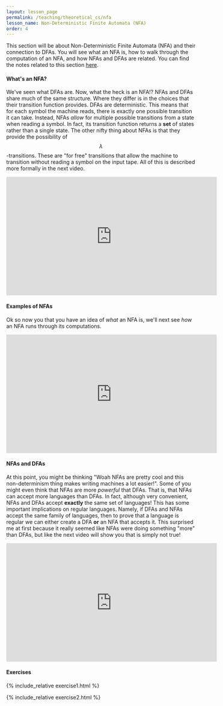 ```yaml
---
layout: lesson_page
permalink: /teaching/theoretical_cs/nfa
lesson_name: Non-Deterministic Finite Automata (NFA)
order: 4
---
```


<!-- This section is to be redone, with more exercises -->

This section will be about Non-Deterministic Finite Automata (NFA) and their connection to DFAs. You will see what an NFA is, how to walk through the computation of an NFA, and how NFAs and DFAs are related. You can find the notes related to this section [here](nfa.pdf).

<h4>What's an NFA?</h4>

We've seen what DFAs are. Now, what the heck is an NFA!? NFAs and DFAs share much of the same structure. Where they differ is in the choices that their transition function provides. DFAs are deterministic. This means that for each symbol the machine reads, there is exactly one possible transition it can take. Instead, NFAs *allow* for multiple possible transitions from a state when reading a symbol. In fact, its transition function returns a __set__ of states rather than a single state. The other nifty thing about NFAs is that they provide the possibility of $$\lambda$$-transitions. These are "for free" transitions that allow the machine to transition without reading a symbol on the input tape. All of this is described more formally in the next video.

<iframe width="560" height="315" src="https://www.youtube.com/embed/gAd36FPq1Ow" title="YouTube video player" frameborder="0" allow="accelerometer; autoplay; clipboard-write; encrypted-media; gyroscope; picture-in-picture" allowfullscreen></iframe>

<h4>Examples of NFAs</h4>

Ok so now you that you have an idea of *what* an NFA is, we'll next see *how* an NFA runs through its computations.

<iframe width="560" height="315" src="https://www.youtube.com/embed/dlyZlFbigxg" title="YouTube video player" frameborder="0" allow="accelerometer; autoplay; clipboard-write; encrypted-media; gyroscope; picture-in-picture" allowfullscreen></iframe>

<h4>NFAs and DFAs</h4>

At this point, you might be thinking "Woah NFAs are pretty cool and this non-determinism thing makes writing machines a lot easier!". Some of you might even think that NFAs are more *powerful* that DFAs. That is, that NFAs can accept more languages than DFAs. In fact, although very convenient, NFAs and DFAs accept __exactly__ the same set of languages! This has some important implications on regular languages. Namely, if DFAs and NFAs accept the same family of languages, then to prove that a language is regular we can either create a DFA **or** an NFA that accepts it. This surprised me at first because it really seemed like NFAs were doing something "more" than DFAs, but like the next video will show you that is simply not true!

<iframe width="560" height="315" src="https://www.youtube.com/embed/kCI5_Sb7y5o" title="YouTube video player" frameborder="0" allow="accelerometer; autoplay; clipboard-write; encrypted-media; gyroscope; picture-in-picture" allowfullscreen></iframe>

<h4>Exercises</h4>

{% include_relative exercise1.html %}

{% include_relative exercise2.html %}

